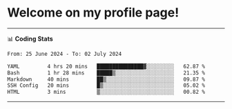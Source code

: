 # Welcome on my profile page!
<!-- print(("dralla"[::-1]+"s").capitalize()) -->

<!-- ---
👨🏻‍💻 **Busy With**
* Learning new Skills.
* Building small Projects.
* Being helpful. -->

---
📊 **Coding Stats**
<!--START_SECTION:waka-->

```txt
From: 25 June 2024 - To: 02 July 2024

YAML         4 hrs 20 mins   ███████████████▓░░░░░░░░░   62.87 %
Bash         1 hr 28 mins    █████▒░░░░░░░░░░░░░░░░░░░   21.35 %
Markdown     40 mins         ██▒░░░░░░░░░░░░░░░░░░░░░░   09.87 %
SSH Config   20 mins         █▒░░░░░░░░░░░░░░░░░░░░░░░   05.02 %
HTML         3 mins          ▒░░░░░░░░░░░░░░░░░░░░░░░░   00.82 %
```

<!--END_SECTION:waka-->
---
